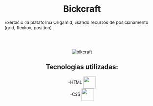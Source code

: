# <center>Bickcraft</center>

Exercício da plataforma Origamid, usando recursos de posicionamento (grid, flexbox, position).<center>

<br>

<br>



![bikcraft](https://user-images.githubusercontent.com/85465530/173083101-21d2ba54-8219-4801-8354-f88ccee4a27f.gif)

## <center>Tecnologias utilizadas:</center>

-HTML <img src="https://cdn.jsdelivr.net/gh/devicons/devicon/icons/html5/html5-original-wordmark.svg" height="40" widht="40" align="center" />
<br>
-CSS  <img src="https://cdn.jsdelivr.net/gh/devicons/devicon/icons/css3/css3-original-wordmark.svg" height="40" width="40" align="center"  />